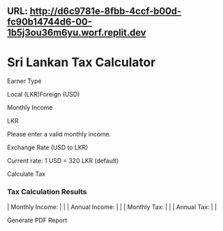 URL: http://d6c9781e-8fbb-4ccf-b00d-fc90b14744d6-00-1b5j3ou36m6yu.worf.replit.dev
---
# Sri Lankan Tax Calculator

Earner Type

Local (LKR)Foreign (USD)

Monthly Income

LKR

Please enter a valid monthly income.

Exchange Rate (USD to LKR)

Current rate: 1 USD = 320 LKR (default)

Calculate Tax

### Tax Calculation Results

| Monthly Income: |  |
| Annual Income: |  |
| Monthly Tax: |  |
| Annual Tax: |  |

Generate PDF Report